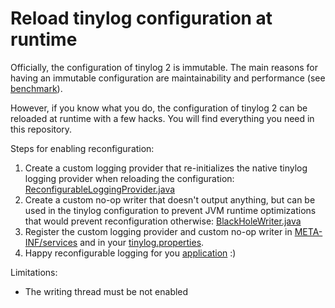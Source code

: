 # Reload tinylog configuration at runtime

Officially, the configuration of tinylog 2 is immutable. The main reasons for having an immutable configuration are maintainability and performance (see [benchmark](https://tinylog.org/v2/benchmark/#conclusion)).

However, if you know what you do, the configuration of tinylog 2 can be reloaded at runtime with a few hacks. You will find everything you need in this repository.

Steps for enabling reconfiguration:

1. Create a custom logging provider that re-initializes the native tinylog logging provider when reloading the configuration: [ReconfigurableLoggingProvider.java](src/main/java/demo/ReconfigurableLoggingProvider.java)
2. Create a custom no-op writer that doesn't output anything, but can be used in the tinylog configuration to prevent JVM runtime optimizations that would prevent reconfiguration otherwise: [BlackHoleWriter.java](src/main/java/demo/BlackHoleWriter.java)
3. Register the custom logging provider and custom no-op writer in [META-INF/services](src/main/resources/META-INF/services) and in your [tinylog.properties](src/main/resources/tinylog.properties).
4. Happy reconfigurable logging for you [application](src/main/java/demo/Application.java) :)

Limitations:

- The writing thread must be not enabled
